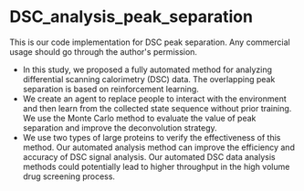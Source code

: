 # DSC_analysis_peak_separation

This is our code implementation for DSC peak separation. Any commercial usage should go through the author's permission.

* In this study, we proposed a fully automated method for analyzing differential scanning calorimetry (DSC) data. The overlapping peak separation is based on reinforcement learning. 
* We create an agent to replace people to interact with the environment and then learn from the collected state sequence without prior training. We use the Monte Carlo method to evaluate the value of peak separation and improve the deconvolution strategy. 
* We use two types of large proteins to verify the effectiveness of this method. Our automated analysis method can improve the efficiency and accuracy of DSC signal analysis.
Our automated DSC data analysis methods could potentially lead to higher throughput in the high volume drug screening process.


